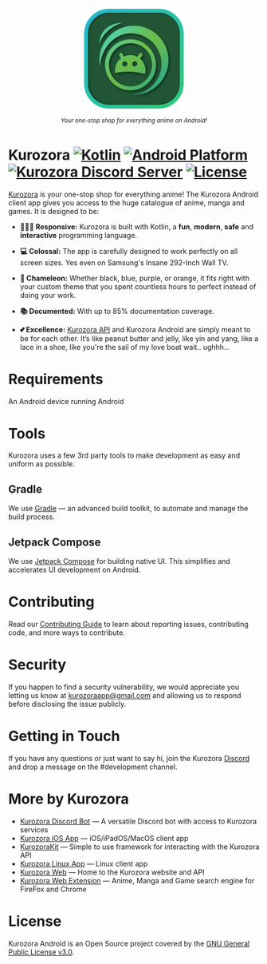 <p></p>

<p align="center"><img src=".github/Assets/Kurozora.png" width="200px"></p>

<p align="center">
    <sup><em>Your one-stop shop for everything anime on Android!</em></sup>
</p>

# Kurozora [![Kotlin](https://img.shields.io/badge/Kotlin-white.svg?style=flat&logo=Kotlin)](https://kotlinlang.org) [![Android Platform](https://img.shields.io/badge/Android%20(TBA)-white.svg?style=flat&logo=Android)]() [![Kurozora Discord Server](https://img.shields.io/discord/449250093623934977?style=flat&label=&logo=Discord&logoColor=white&color=7289DA)](https://discord.gg/f3QFzGqsah) [![License](https://img.shields.io/badge/License-GPLv3-blue.svg?style=flat)](LICENSE)

[Kurozora](https://kurozora.app) is your one-stop shop for everything anime!
The Kurozora Android client app gives you access to the huge catalogue of anime, manga and games. It is designed to be:

* **🏃🏻‍♂️ Responsive:** Kurozora is built with Kotlin, a **fun**, **modern**, **safe** and **interactive** programming language.

* **💻 Colossal:** The app is carefully designed to work perfectly on all screen sizes. Yes even on Samsung's Insane 292-Inch Wall TV.

* **🎨 Chameleon:** Whether black, blue, purple, or orange, it fits right with your custom theme that you spent countless hours to perfect instead of doing your work.

* **📚 Documented:** With up to 85% documentation coverage.

* **💕 Excellence:** [Kurozora API](https://github.com/kurozora/kurozora-web) and Kurozora Android are simply meant to be for each other. It’s like peanut butter and jelly, like yin and yang, like a lace in a shoe, like you're the sail of my love boat wait.. ughhh…

# Requirements

An Android device running Android 

# Tools

Kurozora uses a few 3rd party tools to make development as easy and uniform as possible.

##  Gradle

We use [Gradle](https://gradle.org) — an advanced build toolkit, to automate and manage the build process.

## Jetpack Compose

We use [Jetpack Compose](https://developer.android.com/jetpack/compose) for building native UI. This simplifies and accelerates UI development on Android.

# Contributing

Read our [Contributing Guide](CONTRIBUTING.md) to learn about reporting issues, contributing code, and more ways to contribute.

# Security

If you happen to find a security vulnerability, we would appreciate you letting us know at kurozoraapp@gmail.com and allowing us to respond before disclosing the issue publicly.

# Getting in Touch

If you have any questions or just want to say hi, join the Kurozora [Discord](https://discord.gg/f3QFzGqsah) and drop a message on the #development channel.

# More by Kurozora

- [Kurozora Discord Bot](https://github.com/kurozora/kurozora-discord-bot) — A versatile Discord bot with access to Kurozora services
- [Kurozora iOS App](https://github.com/kurozora/kurozora-app) — iOS/iPadOS/MacOS client app
- [KurozoraKit](https://github.com/kurozora/KurozoraKit) — Simple to use framework for interacting with the Kurozora API
- [Kurozora Linux App](https://github.com/kurozora/kurozora-linux) — Linux client app
- [Kurozora Web](https://github.com/kurozora/kurozora-web) — Home to the Kurozora website and API
- [Kurozora Web Extension](https://github.com/Kurozora/kurozora-extension) — Anime, Manga and Game search engine for FireFox and Chrome

# License

Kurozora Android is an Open Source project covered by the [GNU General Public License v3.0](LICENSE).